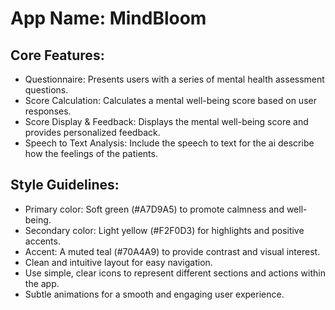 # **App Name**: MindBloom

## Core Features:

- Questionnaire: Presents users with a series of mental health assessment questions.
- Score Calculation: Calculates a mental well-being score based on user responses.
- Score Display & Feedback: Displays the mental well-being score and provides personalized feedback.
- Speech to Text Analysis: Include the speech to text for the ai describe how the feelings of the patients.

## Style Guidelines:

- Primary color: Soft green (#A7D9A5) to promote calmness and well-being.
- Secondary color: Light yellow (#F2F0D3) for highlights and positive accents.
- Accent: A muted teal (#70A4A9) to provide contrast and visual interest.
- Clean and intuitive layout for easy navigation.
- Use simple, clear icons to represent different sections and actions within the app.
- Subtle animations for a smooth and engaging user experience.